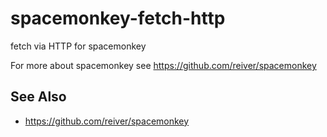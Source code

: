 # spacemonkey-fetch-http

fetch via HTTP for spacemonkey

For more about spacemonkey see https://github.com/reiver/spacemonkey

## See Also
* https://github.com/reiver/spacemonkey
